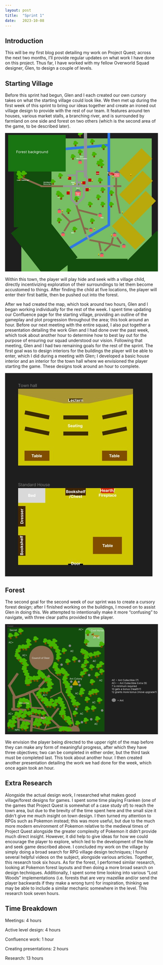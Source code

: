 ```yaml
---
layout: post
title:  "Sprint 1"
date:   2023-10-08 
---
```

## Introduction

This will be my first blog post detailing my work on Project Quest; across the next two months, I’ll provide regular updates on what work I have done on this project. Thus far, I have worked with my fellow Overworld Squad designer, Glen, to design a couple of levels.

## Starting Village
Before this sprint had begun, Glen and I each created our own cursory takes on what the starting village could look like. We then met up during the first week of this sprint to bring our ideas together and create an ironed out village design to provide with the rest of our team. It features around ten houses, various market stalls, a branching river, and is surrounded by farmland on one side and forest on two others (which is the second area of the game, to be described later).

![Town](/questblog/images/Town.jpg)

Within this town, the player will play hide and seek with a village child, directly incentivizing exploration of their surroundings to let them become accustomed to things. After finding the child at five locations, the player will enter their first battle, then be pushed out into the forest. 

After we had created the map, which took around two hours, Glen and I began working individually for the rest of the week. I spent time updating our Confluence page for the starting village, providing an outline of the gameplay and plot progression throughout the area; this took around an hour. Before our next meeting with the entire squad, I also put together a presentation detailing the work Glen and I had done over the past week, which took about another hour to determine how to best lay out for the purpose of ensuring our squad understood our vision. 
Following that meeting, Glen and I had two remaining goals for the rest of the sprint. The first goal was to design interiors for the buildings the player will be able to enter, which I did during a meeting with Glen; I developed a basic house interior and an interior for the town hall where we envisioned the player starting the game. These designs took around an hour to complete.

![Buildings](/questblog/images/Buildings.jpg)

## Forest
The second goal for the second week of our sprint was to create a cursory forest design; after I finished working on the buildings, I moved on to assist Glen in doing this. We attempted to intentionally make it more “confusing” to navigate, with three clear paths provided to the player. 

![Forest](/questblog/images/Forest.jpg)

We envision the player being directed to the upper right of the map before they can make any form of meaningful progress, after which they have three objectives; two can be completed in either order, but the third task must be completed last. This took about another hour. I then created another presentation detailing the work we had done for the week, which once again took an hour.

## Extra Research
Alongside the actual design work, I researched what makes good village/forest designs for games. I spent some time playing Franken (one of the games that Project Quest is somewhat of a case study of) to reach the town area, but due to the brevity of the time spent here and the small size it didn’t give me much insight on town design. I then turned my attention to RPGs such as Pokemon instead; this was more useful, but due to the much more modern environment of Pokemon relative to the medieval times of Project Quest alongside the greater complexity of Pokemon it didn’t provide much direct insight. However, it did help to give ideas for how we could encourage the player to explore, which led to the development of the hide and seek game described above. I concluded my work on the village by simply doing a broad search for RPG village design techniques; I found several helpful videos on the subject, alongside various articles. Together, this research took six hours. As for the forest, I performed similar research, looking at Pokemon forest layouts and then doing a more broad search on design techniques. Additionally, I spent some time looking into various “Lost Woods” implementations (i.e. forests that are very mazelike and/or send the player backwards if they make a wrong turn) for inspiration, thinking we may be able to include a similar mechanic somewhere in the level. This research took seven hours.

## Time Breakdown
Meetings: 4 hours

Active level design: 4 hours

Confluence work: 1 hour

Creating presentations: 2 hours

Research: 13 hours

